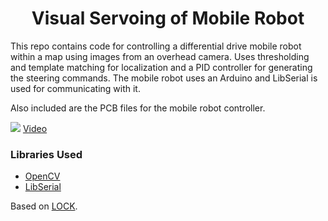 <h1 align="center">Visual Servoing of Mobile Robot</h1>
This repo contains code for controlling a differential drive mobile robot within a map using images from an overhead camera. Uses thresholding and template matching for localization and a PID controller for generating the steering commands. The mobile robot uses an Arduino and LibSerial is used for communicating with it.


Also included are the PCB files for the mobile robot controller.


<img src="https://github.com/karnikram/visual-servoing/blob/master/image.png" widht="50%"/>
<a href="https://www.youtube.com/watch?v=kU-pIHazJII">Video</a>

### Libraries Used
* [OpenCV](https://github.com/opencv/opencv)
* [LibSerial](http://libserial.sourceforge.net/x27.html)

Based on [LOCK](https://github.com/QuinAsura/LOCK).
